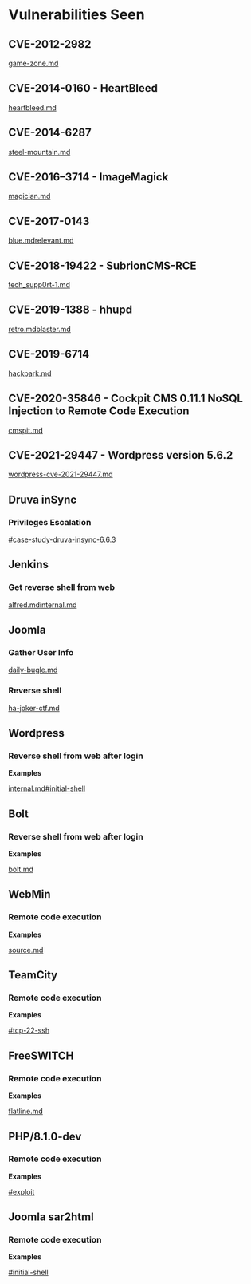 # Vulnerabilities Seen

## CVE-2012-2982

[game-zone.md](../../walkthroughs/tryhackme/game-zone.md "mention")

## CVE-2014-0160 - HeartBleed

[heartbleed.md](../../walkthroughs/tryhackme/heartbleed.md "mention")

## CVE-2014-6287

[steel-mountain.md](../../walkthroughs/tryhackme/steel-mountain.md "mention")

## CVE-2016–3714 - ImageMagick

[magician.md](../../walkthroughs/tryhackme/magician.md "mention")

## CVE-2017-0143

[blue.md](../../walkthroughs/tryhackme/blue.md "mention")[relevant.md](../../walkthroughs/tryhackme/relevant.md "mention")

## CVE-2018-19422 - SubrionCMS-RCE

[tech\_supp0rt-1.md](../../walkthroughs/tryhackme/tech\_supp0rt-1.md "mention")

## CVE-2019-1388 - hhupd

[retro.md](../../walkthroughs/tryhackme/retro.md "mention")[blaster.md](../../walkthroughs/tryhackme/blaster.md "mention")

## CVE-2019-6714

[hackpark.md](../../walkthroughs/tryhackme/hackpark.md "mention")

## CVE-2020-35846 - Cockpit CMS 0.11.1 NoSQL Injection to Remote Code Execution

[cmspit.md](../../walkthroughs/tryhackme/cmspit.md "mention")

## CVE-2021-29447 - Wordpress version 5.6.2

[wordpress-cve-2021-29447.md](../../walkthroughs/tryhackme/wordpress-cve-2021-29447.md "mention")



## Druva inSync

### Privileges Escalation

[#case-study-druva-insync-6.6.3](../../walkthroughs/tryhackme/windows-privilege-escalation.md#case-study-druva-insync-6.6.3 "mention")

## Jenkins

### Get reverse shell from web

[alfred.md](../../walkthroughs/tryhackme/alfred.md "mention")[internal.md](../../walkthroughs/tryhackme/internal.md "mention")

## Joomla

### Gather User Info

[daily-bugle.md](../../walkthroughs/tryhackme/daily-bugle.md "mention")

### Reverse shell&#x20;

[ha-joker-ctf.md](../../walkthroughs/tryhackme/ha-joker-ctf.md "mention")

## Wordpress

### Reverse shell from web after login

**Examples**

[internal.md](../../walkthroughs/tryhackme/internal.md "mention")[#initial-shell](../../walkthroughs/tryhackme/wekor.md#initial-shell "mention")

## Bolt

### Reverse shell from web after login

**Examples**

[bolt.md](../../walkthroughs/tryhackme/bolt.md "mention")

## WebMin

### Remote code execution

**Examples**

[source.md](../../walkthroughs/tryhackme/source.md "mention")

## TeamCity

### Remote code execution

**Examples**

[#tcp-22-ssh](../../walkthroughs/tryhackme/vulnnet-internal.md#tcp-22-ssh "mention")



## FreeSWITCH

### Remote code execution

**Examples**

[flatline.md](../../walkthroughs/tryhackme/flatline.md "mention")

## PHP/8.1.0-dev

### Remote code execution

**Examples**

[#exploit](../../walkthroughs/tryhackme/agent-t.md#exploit "mention")

## Joomla sar2html

### Remote code execution

**Examples**

[#initial-shell](../../walkthroughs/tryhackme/boiler-ctf.md#initial-shell "mention")
